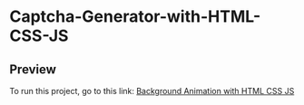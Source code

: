 # Captcha-Generator-with-HTML-CSS-JS

## Preview

<p>
  To run this project, go to this link: 
  <a href="https://codepen.io/asmnajmussakibkhan/pen/jOoZeZy">Background Animation with HTML CSS JS</a>
</p>
